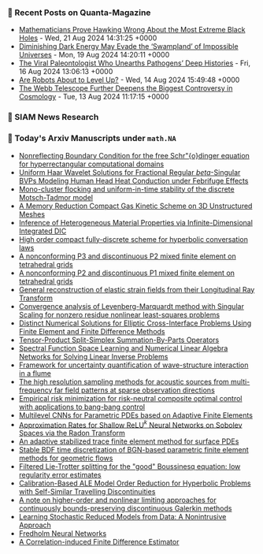 ### 📝 Recent Posts on Quanta-Magazine
<!-- quanta starts -->
* <a href="https://www.quantamagazine.org/mathematicians-prove-hawking-wrong-about-extremal-black-holes-20240821/">Mathematicians Prove Hawking Wrong About the Most Extreme Black Holes</a> - Wed, 21 Aug 2024 14:31:25 +0000
* <a href="https://www.quantamagazine.org/waning-dark-energy-may-evade-swampland-of-impossible-universes-20240819/">Diminishing Dark Energy May Evade the ‘Swampland’ of Impossible Universes</a> - Mon, 19 Aug 2024 14:20:11 +0000
* <a href="https://www.quantamagazine.org/the-viral-paleontologist-who-unearths-pathogens-deep-histories-20240816/">The Viral Paleontologist Who Unearths Pathogens’ Deep Histories</a> - Fri, 16 Aug 2024 13:06:13 +0000
* <a href="https://www.quantamagazine.org/are-robots-about-to-level-up-20240814/">Are Robots About to Level Up?</a> - Wed, 14 Aug 2024 15:49:48 +0000
* <a href="https://www.quantamagazine.org/the-webb-telescope-further-deepens-the-biggest-controversy-in-cosmology-20240813/">The Webb Telescope Further Deepens the Biggest Controversy in Cosmology</a> - Tue, 13 Aug 2024 11:17:15 +0000
<!-- quanta ends -->

### 📝 SIAM News Research
<!-- siam-news starts -->

<!-- siam-news ends -->

### 📝 Today's Arxiv Manuscripts under ``math.NA``
<!-- arxiv-math-na starts -->
* <a href="https://arxiv.org/abs/2408.10208">Nonreflecting Boundary Condition for the free Schr"{o}dinger equation for hyperrectangular computational domains</a>
* <a href="https://arxiv.org/abs/2408.10212">Uniform Haar Wavelet Solutions for Fractional Regular $beta$-Singular BVPs Modeling Human Head Heat Conduction under Febrifuge Effects</a>
* <a href="https://arxiv.org/abs/2408.10213">Mono-cluster flocking and uniform-in-time stability of the discrete Motsch-Tadmor model</a>
* <a href="https://arxiv.org/abs/2408.10214">A Memory Reduction Compact Gas Kinetic Scheme on 3D Unstructured Meshes</a>
* <a href="https://arxiv.org/abs/2408.10217">Inference of Heterogeneous Material Properties via Infinite-Dimensional Integrated DIC</a>
* <a href="https://arxiv.org/abs/2408.10223">High order compact fully-discrete scheme for hyperbolic conversation laws</a>
* <a href="https://arxiv.org/abs/2408.10226">A nonconforming P3 and discontinuous P2 mixed finite element on tetrahedral grids</a>
* <a href="https://arxiv.org/abs/2408.10227">A nonconforming P2 and discontinuous P1 mixed finite element on tetrahedral grids</a>
* <a href="https://arxiv.org/abs/2408.10250">General reconstruction of elastic strain fields from their Longitudinal Ray Transform</a>
* <a href="https://arxiv.org/abs/2408.10370">Convergence analysis of Levenberg-Marquardt method with Singular Scaling for nonzero residue nonlinear least-squares problems</a>
* <a href="https://arxiv.org/abs/2408.10459">Distinct Numerical Solutions for Elliptic Cross-Interface Problems Using Finite Element and Finite Difference Methods</a>
* <a href="https://arxiv.org/abs/2408.10494">Tensor-Product Split-Simplex Summation-By-Parts Operators</a>
* <a href="https://arxiv.org/abs/2408.10690">Spectral Function Space Learning and Numerical Linear Algebra Networks for Solving Linear Inverse Problems</a>
* <a href="https://arxiv.org/abs/2408.10784">Framework for uncertainty quantification of wave-structure interaction in a flume</a>
* <a href="https://arxiv.org/abs/2408.10829">The high resolution sampling methods for acoustic sources from multi-frequency far field patterns at sparse observation directions</a>
* <a href="https://arxiv.org/abs/2408.10384">Empirical risk minimization for risk-neutral composite optimal control with applications to bang-bang control</a>
* <a href="https://arxiv.org/abs/2408.10838">Multilevel CNNs for Parametric PDEs based on Adaptive Finite Elements</a>
* <a href="https://arxiv.org/abs/2408.10996">Approximation Rates for Shallow ReLU$^k$ Neural Networks on Sobolev Spaces via the Radon Transform</a>
* <a href="https://arxiv.org/abs/2310.03089">An adaptive stabilized trace finite element method for surface PDEs</a>
* <a href="https://arxiv.org/abs/2402.03641">Stable BDF time discretization of BGN-based parametric finite element methods for geometric flows</a>
* <a href="https://arxiv.org/abs/2402.11266">Filtered Lie-Trotter splitting for the "good" Boussinesq equation: low regularity error estimates</a>
* <a href="https://arxiv.org/abs/2403.11664">Calibration-Based ALE Model Order Reduction for Hyperbolic Problems with Self-Similar Travelling Discontinuities</a>
* <a href="https://arxiv.org/abs/2404.12965">A note on higher-order and nonlinear limiting approaches for continuously bounds-preserving discontinuous Galerkin methods</a>
* <a href="https://arxiv.org/abs/2407.05724">Learning Stochastic Reduced Models from Data: A Nonintrusive Approach</a>
* <a href="https://arxiv.org/abs/2408.09484">Fredholm Neural Networks</a>
* <a href="https://arxiv.org/abs/2405.05638">A Correlation-induced Finite Difference Estimator</a>
<!-- arxiv-math-na ends -->
